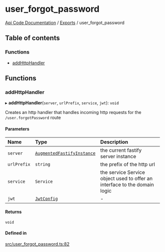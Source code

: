 # user\_forgot\_password
 
[Api Code Documentation](../README.md) / [Exports](../modules.md) / user\_forgot\_password

## Table of contents

### Functions

- [addHttpHandler](user_forgot_password.md#addhttphandler)

## Functions

### addHttpHandler

▸ **addHttpHandler**(`server`, `urlPrefix`, `service`, `jwt`): `void`

Creates an http handler that handles incoming http requests for the `/user.forgotPassword` route

#### Parameters

| Name | Type | Description |
| :------ | :------ | :------ |
| `server` | [`AugmentedFastifyInstance`](../interfaces/types.AugmentedFastifyInstance.md) | the current fastify server instance |
| `urlPrefix` | `string` | the prefix of the http url |
| `service` | `Service` | the service Service object used to offer an interface to the domain logic |
| `jwt` | [`JwtConfig`](../interfaces/config.JwtConfig.md) | - |

#### Returns

`void`

#### Defined in

[src/user_forgot_password.ts:82](https://github.com/openkfw/TruBudget/blob/086d599/api/src/user_forgot_password.ts#L82)
